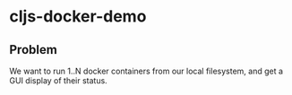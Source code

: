 # cljs-docker-demo

## Problem

We want to run 1..N docker containers from our local filesystem, and get a GUI display of their status.

